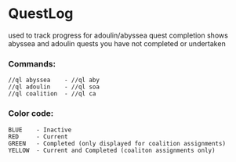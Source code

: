 # QuestLog

used to track progress for adoulin/abyssea quest completion
shows abyssea and adoulin quests you have not completed or undertaken

### Commands:
```
//ql abyssea    - //ql aby
//ql adoulin    - //ql soa
//ql coalition  - //ql ca
```

### Color code:
```
BLUE    - Inactive
RED     - Current
GREEN   - Completed (only displayed for coalition assignments)
YELLOW  - Current and Completed (coaliton assignments only)
```
